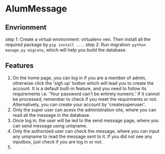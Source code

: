 # AlumMessage
## Envrionment
step 1: Create a virtual environment: virtualenv ven. Then install all the required package by `pip install ...`.
step 2: Run migration: `python manage.py migrate`, which will help you build the database. 

## Features
1. On the home page, you can log in if you are a member of admin, otherwise click the 'sigh up' button which will lead you to create the account. It is a default  built-in feature, and you need to follow its requirements i.e. 'Your password can't be entirely numeric.' If it cannot be processed, remember to check if you meet the requirments or not. Alternatively, you can create your account by 'createsuperuser'. 
2. Only the super user can acess the administration site, where you can read all the message in the database.
3. Once log in, the user will be led to the send message page, where you can send message using uniqname.
4. Only the authorized user can check the message, where you can input any uniqname to read the message sent to it. If you did not see any inputbox, just check if you are log in or not.
5.

